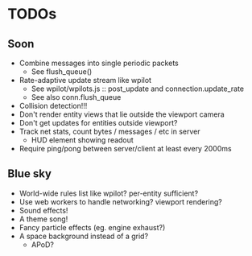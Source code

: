 # TODOs

## Soon

* Combine messages into single periodic packets
    * See flush_queue()
* Rate-adaptive update stream like wpilot
    * See wpilot/wpilots.js :: post_update and connection.update_rate
    * See also conn.flush_queue
* Collision detection!!!
* Don't render entity views that lie outside the viewport camera
* Don't get updates for entities outside viewport?
* Track net stats, count bytes / messages / etc in server
    * HUD element showing readout
* Require ping/pong between server/client at least every 2000ms

## Blue sky

* World-wide rules list like wpilot? per-entity sufficient?
* Use web workers to handle networking? viewport rendering?
* Sound effects!
* A theme song!
* Fancy particle effects (eg. engine exhaust?)
* A space background instead of a grid?
    * APoD?

